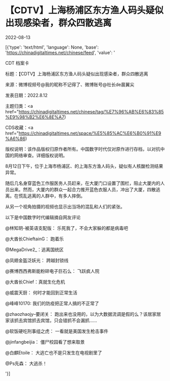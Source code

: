 # 【CDTV】上海杨浦区东方渔人码头疑似出现感染者，群众四散逃离

2022-08-13

[{'type': 'text/html', 'language': None, 'base': 'https://chinadigitaltimes.net/chinese/feed', 'value': '

CDT 档案卡

标题：【CDTV】上海杨浦区东方渔人码头疑似出现感染者，群众四散逃离

来源：微博视频号@我的昵称不记得了、微博账号@社长de晨翼尖

发表日期：2022.8.12

主题归类：<a href="https://chinadigitaltimes.net/chinese/tag/%E7%96%AB%E6%83%85%E9%98%B2%E6%8E%A7)

CDS收藏：<a href="https://chinadigitaltimes.net/space/%E5%85%AC%E6%B0%91%E9%A6%86)

版权说明：该作品版权归原作者所有。中国数字时代仅对原作进行存档，以对抗中国的网络审查。详细版权说明。





8月12日下午，位于上海市杨浦区、的上海东方渔人码头，疑似有人核酸检测结果异常。

随后几名身穿蓝色工作服医务人员赶来，在大厦门口设置了围栏，阻止大厦内的人员出来。然而，大厦内的群众一起合力推开蓝色衣服人员，冲出了大厦，四散逃离。在慌乱逃离的人群中，有多人摔倒。



从另一个视角拍摄的视频也显示出当场的混乱和人们的紧张。



以下是中国数字时代编辑摘自网友评论



@林知玥-被英语支配版： 乐死我了，不会大家躲的都是病毒吧

@大酋长ChieftainG： 跑着乐

@MegaDrive2_：逃离国统区

@凤翅金盔泛妖光： 跨越封锁线

@赛博西西弗斯能粉碎电子巨石么： 飞跃疯人院

@大酋长Chief：真就生化危机

@威震天厨： 何时才能回到正常生活

@峰峰10170: 我们的防疫把正常人搞的不正常了

@zhaozhaojy&#8211;要闭关： 跑出来也没用的，以为大数据流调是假的么？该居家居家该抓去宾馆抓去宾馆，只会错抓不会漏抓&#8230;&#8230;

@软饭硬吃刑事组之虎： 一看就是美国发生枪击事件

@jinfangbeijia： 僵尸校园看了想来取景

@白麒Etoile： 大逃亡也不是只发生在电视剧里了

@Ps先森： 大逃杀！

'}]